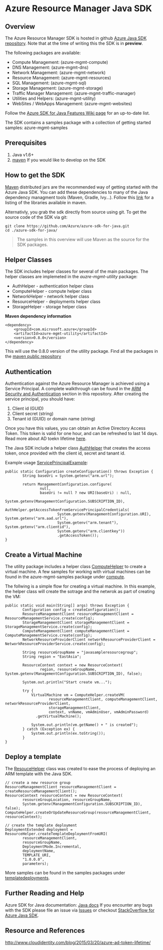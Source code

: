 # Azure Resource Manager Java SDK

## Overview 
The Azure Resource Manager SDK is hosted in github [Azure Java SDK repository](https://github.com/azure/azure-sdk-for-java). Note that at the time of writing this the SDK is in **preview**. 

The following packages are available:
* Compute Management: (azure-mgmt-compute)
* DNS Management: (azure-mgmt-dns)
* Network Management: (azure-mgmt-network)
* Resource Management: (azure-mgmt-resources)
* SQL Management: (azure-mgmt-sql)
* Storage Management: (azure-mgmt-storage)
* Traffic Manager Management: (azure-mgmt-traffic-manager)
* Utilities and Helpers: (azure-mgmt-utility)
* WebSites / WebApps Management: (azure-mgmt-websites)

Follow the [Azure SDK for Java Features Wiki page](https://github.com/Azure/azure-sdk-for-java/wiki/Azure-SDK-for-Java-Features) for an up-to-date list.

The SDK contains a samples package with a collection of getting started samples: azure-mgmt-samples

## Prerequisites
1. Java v1.6+
2. [maven](https://maven.apache.org/) If you would like to develop on the SDK

## How to get the SDK
[Maven](https://maven.apache.org/) distributed jars are the recommended way of getting started with the Azure Java SDK. You can add these dependencies to many of the Java dependency managment tools (Maven, Gradle, Ivy...).
Follow this [link](http://search.maven.org/#search%7Cga%7C1%7Cg%3A%22com.microsoft.azure%22) for a listing of the libraries available in maven.

Alternativly, you grab the sdk directly from source using git. To get the source code of the SDK via git:
```
git clone https://github.com/Azure/azure-sdk-for-java.git
cd ./azure-sdk-for-java/
```

> The samples in this overview will use Maven as the source for the SDK packages.

## Helper Classes
The SDK includes helper classes for several of the main packages. The helper classes are implemeted in the *auzre-mgmt-utility* package:
* AuthHelper - authentication helper class
* ComputeHelper - compute helper class
* NetworkHelper - network helper class
* ResourceHelper - deployments helper class
* StorageHelper - storage helper class
 
**Maven dependency information**
```
<dependency>
    <groupId>com.microsoft.azure</groupId>
    <artifactId>azure-mgmt-utility</artifactId>
    <version>0.8.0</version>
</dependency>
```
This will use the 0.8.0 version of the utility package. Find all the packages in the [maven public repository](http://search.maven.org/#search%7Cga%7C1%7Cg%3A%22com.microsoft.azure%22)

## Authentication
Authentication against the Azure Resource Manager is achieved using a Service Principal. A complete walkthrough can be found in the [ARM Security and Authentication](ARM/Security.md) section in this repository. 
After creating the service principal, you should have:

1. Client id (GUID)
2. Client secret (string)
3. Tenant id (GUID) or domain name (string)

Once you have this values, you can obtain an Active Directory Access Token. This token is valid for one hour, and can be refreshed to last 14 days. Read more about AD toekn lifetime [here](http://www.cloudidentity.com/blog/2015/03/20/azure-ad-token-lifetime/).

The Java SDK include a helper class [AuthHelper](https://github.com/Azure/azure-sdk-for-java/blob/master/resource-management/azure-mgmt-utility/src/main/java/com/microsoft/azure/utility/AuthHelper.java) that creates the access token, once provided with the client id, secret and tanant id.

Example usage  [ServicePrincipalExample](https://github.com/Azure/azure-sdk-for-java/blob/master/azure-mgmt-samples/src/main/java/com/microsoft/azure/samples/authentication/ServicePrincipalExample.java): 
```
public static Configuration createConfiguration() throws Exception {
        String baseUri = System.getenv("arm.url");

        return ManagementConfiguration.configure(
                null,
                baseUri != null ? new URI(baseUri) : null,
                System.getenv(ManagementConfiguration.SUBSCRIPTION_ID),
                AuthHelper.getAccessTokenFromServicePrincipalCredentials(
                        System.getenv(ManagementConfiguration.URI), System.getenv("arm.aad.url"),
                        System.getenv("arm.tenant"), System.getenv("arm.clientid"),
                        System.getenv("arm.clientkey"))
                        .getAccessToken());
}
```

## Create a Virtual Machine 
The utility package includes a helper class [ComputeHelper](https://github.com/Azure/azure-sdk-for-java/blob/master/resource-management/azure-mgmt-utility/src/main/java/com/microsoft/azure/utility/ComputeHelper.java) to create a virtual machine. A few samples for working with virtual machines can be found in the azure-mgmt-samples package under [compute](https://github.com/Azure/azure-sdk-for-java/tree/master/azure-mgmt-samples/src/main/java/com/microsoft/azure/samples/compute).

The follwing is a simple flow for creating a virtual machine. In this example, the helper class will create the sotrage and the netwrok as part of creating the VM:
```
public static void main(String[] args) throws Exception {
        Configuration config = createConfiguration();
        ResourceManagementClient resourceManagementClient = ResourceManagementService.create(config);
        StorageManagementClient storageManagementClient = StorageManagementService.create(config);
        ComputeManagementClient computeManagementClient = ComputeManagementService.create(config);
        NetworkResourceProviderClient networkResourceProviderClient = NetworkResourceProviderService.create(config);

        String resourceGroupName = "javasampleresourcegroup";
        String region = "EastAsia";

        ResourceContext context = new ResourceContext(
                region, resourceGroupName, System.getenv(ManagementConfiguration.SUBSCRIPTION_ID), false);

        System.out.println("Start create vm...");

        try {
            VirtualMachine vm = ComputeHelper.createVM(
                    resourceManagementClient, computeManagementClient, networkResourceProviderClient, 
                    storageManagementClient,
                    context, vnName, vmAdminUser, vmAdminPassword)
              .getVirtualMachine();

            System.out.println(vm.getName() + " is created");
        } catch (Exception ex) {
            System.out.println(ex.toString());
        }
}
```

## Deploy a template
The [ResouceHelper](https://github.com/Azure/azure-sdk-for-java/blob/master/resource-management/azure-mgmt-utility/src/main/java/com/microsoft/azure/utility/ResourceHelper.java) class was created to ease the process of deploying an ARM template with the Java SDK. 
```
// create a new resource group
ResourceManagementClient resourceManagementClient = createResourceManagementClient();
ResourceContext resourceContext = new ResourceContext(
        resourceGroupLocation, resourceGroupName,
        System.getenv(ManagementConfiguration.SUBSCRIPTION_ID), false);
ComputeHelper.createOrUpdateResourceGroup(resourceManagementClient, resourceContext);

// create the template deployment
DeploymentExtended deployment = ResourceHelper.createTemplateDeploymentFromURI(
        resourceManagementClient,
        resourceGroupName,
        DeploymentMode.Incremental,
        deploymentName,
        TEMPLATE_URI,
        "1.0.0.0",
        parameters);
```
More samples can be found in the samples packages under [templatedeployments](https://github.com/Azure/azure-sdk-for-java/tree/master/azure-mgmt-samples/src/main/java/com/microsoft/azure/samples/templatedeployments).

## Further Reading and Help
Azure SDK for Java documentation: [Java docs](http://azure.github.io/azure-sdk-for-java/)
If you encounter any bugs with the SDK please file an issue via [Issues](https://github.com/Azure/azure-sdk-for-java/issues) or checkout [StackOverflow for Azure Java SDK](http://stackoverflow.com/questions/tagged/azure-java-sdk).

## Resource and References
http://www.cloudidentity.com/blog/2015/03/20/azure-ad-token-lifetime/
